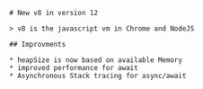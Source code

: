 



      # New v8 in version 12

      > v8 is the javascript vm in Chrome and NodeJS
      
      ## Improvments

      * heapSize is now based on available Memory
      * improved performance for await
      * Asynchronous Stack tracing for async/await


